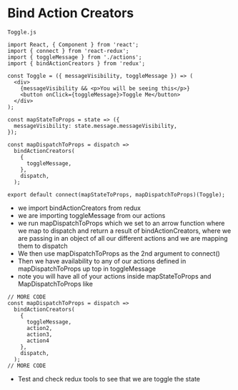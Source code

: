 # Bind Action Creators
`Toggle.js`

```
import React, { Component } from 'react';
import { connect } from 'react-redux';
import { toggleMessage } from './actions';
import { bindActionCreators } from 'redux';

const Toggle = ({ messageVisibility, toggleMessage }) => (
  <div>
    {messageVisibility && <p>You will be seeing this</p>}
    <button onClick={toggleMessage}>Toggle Me</button>
  </div>
);

const mapStateToProps = state => ({
  messageVisibility: state.message.messageVisibility,
});

const mapDispatchToProps = dispatch =>
  bindActionCreators(
    {
      toggleMessage,
    },
    dispatch,
  );

export default connect(mapStateToProps, mapDispatchToProps)(Toggle);
```

* we import bindActionCreators from redux
* we are importing toggleMessage from our actions
* we run mapDispatchToProps which we set to an arrow function where we map to dispatch and return a result of bindActionCreators, where we are passing in an object of all our different actions and we are mapping them to dispatch
* We then use mapDispatchToProps as the 2nd argument to connect()
* Then we have availability to any of our actions defined in mapDispatchToProps up top in toggleMessage
* note you will have all of your actions inside mapStateToProps and MapDispatchToProps like

```
// MORE CODE
const mapDispatchToProps = dispatch =>
  bindActionCreators(
    {
      toggleMessage,
      action2,
      action3,
      action4
    },
    dispatch,
  );
// MORE CODE
```

* Test and check redux tools to see that we are toggle the state
